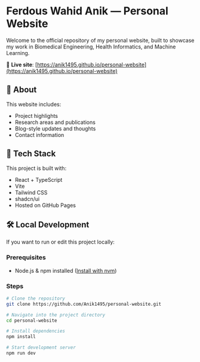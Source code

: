 # Ferdous Wahid Anik — Personal Website

Welcome to the official repository of my personal website, built to showcase my work in Biomedical Engineering, Health Informatics, and Machine Learning.

🔗 **Live site**: [https://anik1495.github.io/personal-website](https://anik1495.github.io/personal-website)

## 🧠 About

This website includes:

- Project highlights
- Research areas and publications
- Blog-style updates and thoughts
- Contact information

## 🚀 Tech Stack

This project is built with:

- React + TypeScript
- Vite
- Tailwind CSS
- shadcn/ui
- Hosted on GitHub Pages

## 🛠️ Local Development

If you want to run or edit this project locally:

### Prerequisites

- Node.js & npm installed ([Install with nvm](https://github.com/nvm-sh/nvm#installing-and-updating))

### Steps

```bash
# Clone the repository
git clone https://github.com/Anik1495/personal-website.git

# Navigate into the project directory
cd personal-website

# Install dependencies
npm install

# Start development server
npm run dev